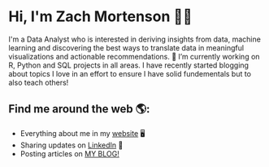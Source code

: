 # Hi, I'm Zach Mortenson 👋🏼 

I'm a Data Analyst who is interested in deriving insights from data, machine learning and discovering the best ways to translate data in meaningful visualizations and actionable recommendations.
🔭 I’m currently working on R, Python and SQL projects in all areas. I have recently started blogging about topics I love in an effort to ensure I have solid fundementals but to also teach others!

## Find me around the web 🌎:
- Everything about me in my <a href="https://zachmort.github.io/">website</a> 🖥
- Sharing updates on <a href="https://www.linkedin.com/in/https:/zachary-mortenson-8923b4152/">LinkedIn</a> 💼
- Posting articles on <a href="https://medium.com/@zach.mortenson7">MY BLOG!</a>
